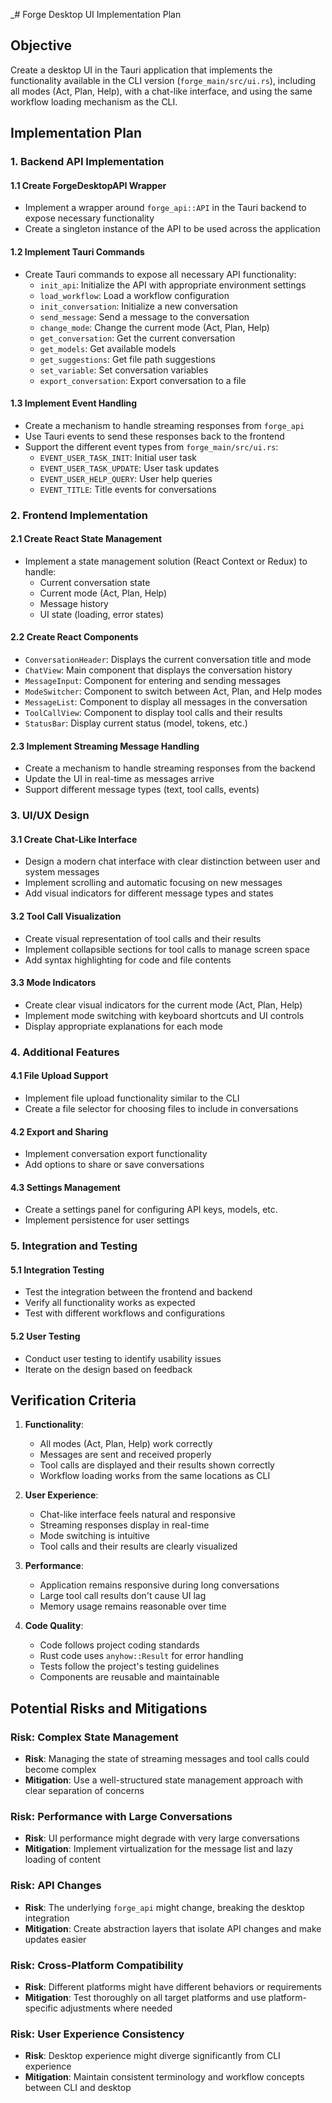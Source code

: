 _# Forge Desktop UI Implementation Plan

## Objective
Create a desktop UI in the Tauri application that implements the functionality available in the CLI version (`forge_main/src/ui.rs`), including all modes (Act, Plan, Help), with a chat-like interface, and using the same workflow loading mechanism as the CLI.

## Implementation Plan

### 1. Backend API Implementation

#### 1.1 Create ForgeDesktopAPI Wrapper
- Implement a wrapper around `forge_api::API` in the Tauri backend to expose necessary functionality
- Create a singleton instance of the API to be used across the application

#### 1.2 Implement Tauri Commands
- Create Tauri commands to expose all necessary API functionality:
  - `init_api`: Initialize the API with appropriate environment settings
  - `load_workflow`: Load a workflow configuration
  - `init_conversation`: Initialize a new conversation
  - `send_message`: Send a message to the conversation
  - `change_mode`: Change the current mode (Act, Plan, Help)
  - `get_conversation`: Get the current conversation
  - `get_models`: Get available models
  - `get_suggestions`: Get file path suggestions
  - `set_variable`: Set conversation variables
  - `export_conversation`: Export conversation to a file

#### 1.3 Implement Event Handling
- Create a mechanism to handle streaming responses from `forge_api`
- Use Tauri events to send these responses back to the frontend
- Support the different event types from `forge_main/src/ui.rs`:
  - `EVENT_USER_TASK_INIT`: Initial user task
  - `EVENT_USER_TASK_UPDATE`: User task updates
  - `EVENT_USER_HELP_QUERY`: User help queries
  - `EVENT_TITLE`: Title events for conversations

### 2. Frontend Implementation

#### 2.1 Create React State Management
- Implement a state management solution (React Context or Redux) to handle:
  - Current conversation state
  - Current mode (Act, Plan, Help)
  - Message history
  - UI state (loading, error states)

#### 2.2 Create React Components
- `ConversationHeader`: Displays the current conversation title and mode
- `ChatView`: Main component that displays the conversation history
- `MessageInput`: Component for entering and sending messages
- `ModeSwitcher`: Component to switch between Act, Plan, and Help modes
- `MessageList`: Component to display all messages in the conversation
- `ToolCallView`: Component to display tool calls and their results
- `StatusBar`: Display current status (model, tokens, etc.)

#### 2.3 Implement Streaming Message Handling
- Create a mechanism to handle streaming responses from the backend
- Update the UI in real-time as messages arrive
- Support different message types (text, tool calls, events)

### 3. UI/UX Design

#### 3.1 Create Chat-Like Interface
- Design a modern chat interface with clear distinction between user and system messages
- Implement scrolling and automatic focusing on new messages
- Add visual indicators for different message types and states

#### 3.2 Tool Call Visualization
- Create visual representation of tool calls and their results
- Implement collapsible sections for tool calls to manage screen space
- Add syntax highlighting for code and file contents

#### 3.3 Mode Indicators
- Create clear visual indicators for the current mode (Act, Plan, Help)
- Implement mode switching with keyboard shortcuts and UI controls
- Display appropriate explanations for each mode

### 4. Additional Features

#### 4.1 File Upload Support
- Implement file upload functionality similar to the CLI
- Create a file selector for choosing files to include in conversations

#### 4.2 Export and Sharing
- Implement conversation export functionality
- Add options to share or save conversations

#### 4.3 Settings Management
- Create a settings panel for configuring API keys, models, etc.
- Implement persistence for user settings

### 5. Integration and Testing

#### 5.1 Integration Testing
- Test the integration between the frontend and backend
- Verify all functionality works as expected
- Test with different workflows and configurations

#### 5.2 User Testing
- Conduct user testing to identify usability issues
- Iterate on the design based on feedback

## Verification Criteria

1. **Functionality**:
   - All modes (Act, Plan, Help) work correctly
   - Messages are sent and received properly
   - Tool calls are displayed and their results shown correctly
   - Workflow loading works from the same locations as CLI

2. **User Experience**:
   - Chat-like interface feels natural and responsive
   - Streaming responses display in real-time
   - Mode switching is intuitive
   - Tool calls and their results are clearly visualized

3. **Performance**:
   - Application remains responsive during long conversations
   - Large tool call results don't cause UI lag
   - Memory usage remains reasonable over time

4. **Code Quality**:
   - Code follows project coding standards
   - Rust code uses `anyhow::Result` for error handling
   - Tests follow the project's testing guidelines
   - Components are reusable and maintainable

## Potential Risks and Mitigations

### Risk: Complex State Management
- **Risk**: Managing the state of streaming messages and tool calls could become complex
- **Mitigation**: Use a well-structured state management approach with clear separation of concerns

### Risk: Performance with Large Conversations
- **Risk**: UI performance might degrade with very large conversations
- **Mitigation**: Implement virtualization for the message list and lazy loading of content

### Risk: API Changes
- **Risk**: The underlying `forge_api` might change, breaking the desktop integration
- **Mitigation**: Create abstraction layers that isolate API changes and make updates easier

### Risk: Cross-Platform Compatibility
- **Risk**: Different platforms might have different behaviors or requirements
- **Mitigation**: Test thoroughly on all target platforms and use platform-specific adjustments where needed

### Risk: User Experience Consistency
- **Risk**: Desktop experience might diverge significantly from CLI experience
- **Mitigation**: Maintain consistent terminology and workflow concepts between CLI and desktop